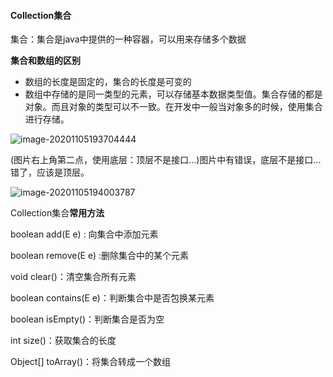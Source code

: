 #### Collection集合

集合：集合是java中提供的一种容器，可以用来存储多个数据

**集合和数组的区别**

- 数组的长度是固定的，集合的长度是可变的
- 数组中存储的是同一类型的元素，可以存储基本数据类型值。集合存储的都是对象。而且对象的类型可以不一致。在开发中一般当对象多的时候，使用集合进行存储。

![image-20201105193704444](D:\GoodGoodStudy\JavaSE\img\集合.png)

(图片右上角第二点，使用底层：顶层不是接口...)图片中有错误，底层不是接口...错了，应该是顶层。

![image-20201105194003787](D:\GoodGoodStudy\JavaSE\img\1.png)



Collection集合**常用方法**

boolean add(E e) : 向集合中添加元素

boolean remove(E e) :删除集合中的某个元素

void clear()：清空集合所有元素

boolean contains(E e)：判断集合中是否包换某元素

boolean isEmpty()：判断集合是否为空

int size()：获取集合的长度

Object[] toArray()：将集合转成一个数组